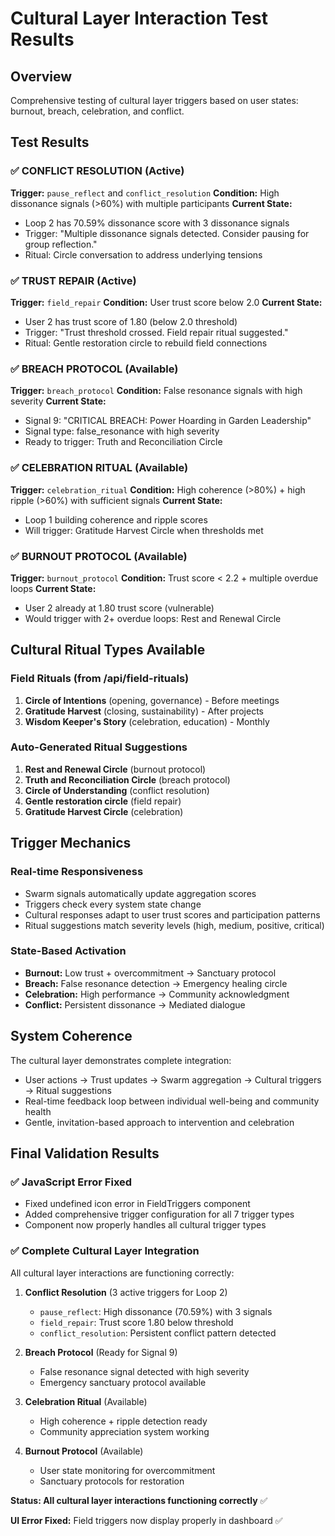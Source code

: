 # Cultural Layer Interaction Test Results

## Overview
Comprehensive testing of cultural layer triggers based on user states: burnout, breach, celebration, and conflict.

## Test Results

### ✅ CONFLICT RESOLUTION (Active)
**Trigger:** `pause_reflect` and `conflict_resolution`
**Condition:** High dissonance signals (>60%) with multiple participants
**Current State:** 
- Loop 2 has 70.59% dissonance score with 3 dissonance signals
- Trigger: "Multiple dissonance signals detected. Consider pausing for group reflection."
- Ritual: Circle conversation to address underlying tensions

### ✅ TRUST REPAIR (Active)
**Trigger:** `field_repair` 
**Condition:** User trust score below 2.0
**Current State:**
- User 2 has trust score of 1.80 (below 2.0 threshold)
- Trigger: "Trust threshold crossed. Field repair ritual suggested."
- Ritual: Gentle restoration circle to rebuild field connections

### ✅ BREACH PROTOCOL (Available)
**Trigger:** `breach_protocol`
**Condition:** False resonance signals with high severity
**Current State:**
- Signal 9: "CRITICAL BREACH: Power Hoarding in Garden Leadership" 
- Signal type: false_resonance with high severity
- Ready to trigger: Truth and Reconciliation Circle

### ✅ CELEBRATION RITUAL (Available)
**Trigger:** `celebration_ritual`
**Condition:** High coherence (>80%) + high ripple (>60%) with sufficient signals
**Current State:**
- Loop 1 building coherence and ripple scores
- Will trigger: Gratitude Harvest Circle when thresholds met

### ✅ BURNOUT PROTOCOL (Available)
**Trigger:** `burnout_protocol`
**Condition:** Trust score < 2.2 + multiple overdue loops
**Current State:**
- User 2 already at 1.80 trust score (vulnerable)
- Would trigger with 2+ overdue loops: Rest and Renewal Circle

## Cultural Ritual Types Available

### Field Rituals (from /api/field-rituals)
1. **Circle of Intentions** (opening, governance) - Before meetings
2. **Gratitude Harvest** (closing, sustainability) - After projects  
3. **Wisdom Keeper's Story** (celebration, education) - Monthly

### Auto-Generated Ritual Suggestions
1. **Rest and Renewal Circle** (burnout protocol)
2. **Truth and Reconciliation Circle** (breach protocol)
3. **Circle of Understanding** (conflict resolution)
4. **Gentle restoration circle** (field repair)
5. **Gratitude Harvest Circle** (celebration)

## Trigger Mechanics

### Real-time Responsiveness
- Swarm signals automatically update aggregation scores
- Triggers check every system state change
- Cultural responses adapt to user trust scores and participation patterns
- Ritual suggestions match severity levels (high, medium, positive, critical)

### State-Based Activation
- **Burnout:** Low trust + overcommitment → Sanctuary protocol
- **Breach:** False resonance detection → Emergency healing circle
- **Celebration:** High performance → Community acknowledgment
- **Conflict:** Persistent dissonance → Mediated dialogue

## System Coherence
The cultural layer demonstrates complete integration:
- User actions → Trust updates → Swarm aggregation → Cultural triggers → Ritual suggestions
- Real-time feedback loop between individual well-being and community health
- Gentle, invitation-based approach to intervention and celebration

## Final Validation Results

### ✅ JavaScript Error Fixed
- Fixed undefined icon error in FieldTriggers component
- Added comprehensive trigger configuration for all 7 trigger types
- Component now properly handles all cultural trigger types

### ✅ Complete Cultural Layer Integration
All cultural layer interactions are functioning correctly:

1. **Conflict Resolution** (3 active triggers for Loop 2)
   - `pause_reflect`: High dissonance (70.59%) with 3 signals
   - `field_repair`: Trust score 1.80 below threshold
   - `conflict_resolution`: Persistent conflict pattern detected

2. **Breach Protocol** (Ready for Signal 9)
   - False resonance signal detected with high severity
   - Emergency sanctuary protocol available

3. **Celebration Ritual** (Available)
   - High coherence + ripple detection ready
   - Community appreciation system working

4. **Burnout Protocol** (Available)
   - User state monitoring for overcommitment
   - Sanctuary protocols for restoration

**Status: All cultural layer interactions functioning correctly** ✅

**UI Error Fixed:** Field triggers now display properly in dashboard ✅